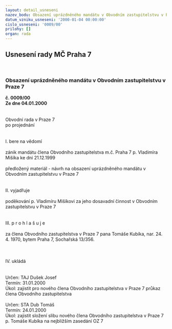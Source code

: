 ```yaml
---
layout: detail_usneseni
nazev_bodu: Obsazení uprázdněného mandátu v Obvodním zastupitelstvu v Praze 7
datum_vzniku_usneseni: '2000-01-04 00:00:00'
cislo_usneseni: '0009/00'
prilohy: []
organ: rada
---
```

<div id="ucUsn_pList" class="usn">
	<span><h2>Usnesení rady MČ Praha 7 </h2>
<br></span><div class="standBody">
<span><h3>Obsazení uprázdněného mandátu v Obvodním zastupitelstvu v Praze 7</h3></span><div class="center">
		<strong>č. 0009/00</strong><br>
	</div>
<div class="center">
		<strong>Ze dne 04.01.2000</strong><br><br>
	</div>
<br>Obvodní rada v Praze 7<br>po projednání<br><br><br>I.	bere na vědomí<br><br> zánik mandátu člena Obvodního zastupitelstva m.č. Praha 7 p. Vladimíra Mišíka ke dni 21.12.1999<br><br>předložený materiál - návrh na obsazení uprázdněného mandátu v Obvodním zastupitelstvu v Praze 7<br><br><br>II.	vyjadřuje<br><br>poděkování p. Vladimíru Mišíkovi za jeho dosavadní činnost v Obvodním zastupitelstvu v Praze 7<br><br><br>III.	p r o h l a š u j e<br><br>za člena Obvodního zastupitelstva v Praze 7 pana Tomáše Kubíka, nar. 24. 4. 1970, bytem Praha 7, Sochařská 13/356.<br><br><br><br>IV.	ukládá <br><br><br> Určen:	     	TAJ Dušek Josef<br>Termín: 31.01.2000<br>Úkol:	zajistit pro nového člena  Obvodního zastupitelstva v Praze 7 průkaz člena Obvodního zastupitelstva<br> <br> Určen:	     	STA Dub Tomáš<br>Termín: 24.01.2000<br>Úkol:	zajistit složení slibu nového člena Obvodního zastupitelstva v Praze 7 p. Tomáše Kubíka na nejbližším zasedání OZ 7<br><br><br>
</div>
</div>